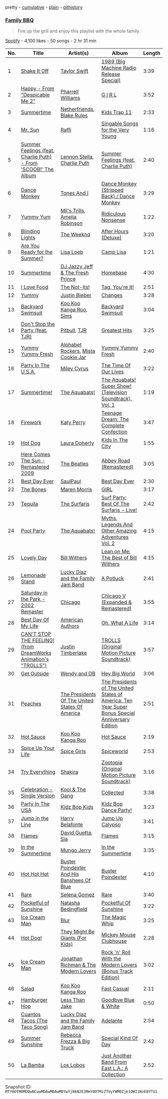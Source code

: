 pretty - [cumulative](/playlists/cumulative/37i9dQZF1DX8U8pFd8VSmd.md) - [plain](/playlists/plain/37i9dQZF1DX8U8pFd8VSmd) - [githistory](https://github.githistory.xyz/mackorone/spotify-playlist-archive/blob/main/playlists/plain/37i9dQZF1DX8U8pFd8VSmd)

### [Family BBQ](https://open.spotify.com/playlist/37i9dQZF1DX8U8pFd8VSmd)

> Fire up the grill and enjoy this playlist with the whole family.

[Spotify](https://open.spotify.com/user/spotify) - 4,100 likes - 50 songs - 2 hr 31 min

| No. | Title | Artist(s) | Album | Length |
|---|---|---|---|---|
| 1 | [Shake It Off](https://open.spotify.com/track/1CiVz2WkmZRwhU3A6J2Gjz) | [Taylor Swift](https://open.spotify.com/artist/06HL4z0CvFAxyc27GXpf02) | [1989 \(Big Machine Radio Release Special\)](https://open.spotify.com/album/6EsTJnpahwW6xX20zvqQgZ) | 3:39 |
| 2 | [Happy \- From "Despicable Me 2"](https://open.spotify.com/track/60nZcImufyMA1MKQY3dcCH) | [Pharrell Williams](https://open.spotify.com/artist/2RdwBSPQiwcmiDo9kixcl8) | [G I R L](https://open.spotify.com/album/0lrmy4pJINsFzycJvttX2W) | 3:52 |
| 3 | [Summertime](https://open.spotify.com/track/6Nmc8lZk4YdfeZcqzFXsWR) | [Netherfriends](https://open.spotify.com/artist/5nYfBUxnHtI6LAp32fl9qY), [Blake Rules](https://open.spotify.com/artist/5cdbXEnJgop6zjIxn4ljZ8) | [Kids Trap 11](https://open.spotify.com/album/2OWJzZ4siTAzILYrL966lT) | 2:33 |
| 4 | [Mr\. Sun](https://open.spotify.com/track/68oEtRynOZG9E3yeTBWu3k) | [Raffi](https://open.spotify.com/artist/7oWSqrgMuIEyH9qp5nu2e5) | [Singable Songs for the Very Young](https://open.spotify.com/album/3U5LJdhLG5ZxKkbHbNCyGH) | 1:16 |
| 5 | [Summer Feelings \(feat\. Charlie Puth\) \- From 'SCOOB!' The Album](https://open.spotify.com/track/49dFIRQCQxPWgoH0m38XQ5) | [Lennon Stella](https://open.spotify.com/artist/1cZQSpDsxgKIX2yW5OR9Ot), [Charlie Puth](https://open.spotify.com/artist/6VuMaDnrHyPL1p4EHjYLi7) | [Summer Feelings \(feat\. Charlie Puth\)](https://open.spotify.com/album/4D9M4nzQ9kvchgxyQyymtW) | 2:40 |
| 6 | [Dance Monkey](https://open.spotify.com/track/2XU0oxnq2qxCpomAAuJY8K) | [Tones And I](https://open.spotify.com/artist/2NjfBq1NflQcKSeiDooVjY) | [Dance Monkey \(Stripped Back\) / Dance Monkey](https://open.spotify.com/album/0UywfDKYlyiu1b38DRrzYD) | 3:29 |
| 7 | [Yummy Yum](https://open.spotify.com/track/675muZKhdRoFseKaTUVH9N) | [Mil's Trills](https://open.spotify.com/artist/2FEJYbtk6YLtBXrTRUpIAj), [Amelia Robinson](https://open.spotify.com/artist/4OqIoFW3JcA73jTeS8bMVK) | [Ridiculous Nonsense](https://open.spotify.com/album/6qpYbHbNAx9fXXiQLqMRwT) | 1:22 |
| 8 | [Blinding Lights](https://open.spotify.com/track/5Sg09MvHqNWPWsYeuY2toY) | [The Weeknd](https://open.spotify.com/artist/1Xyo4u8uXC1ZmMpatF05PJ) | [After Hours \(Deluxe\)](https://open.spotify.com/album/6YlDIxqEjvY63ffH6AwCjd) | 3:20 |
| 9 | [Are You Ready for the Summer?](https://open.spotify.com/track/2A86c1BHXoAt1JJKEvihKt) | [Lisa Loeb](https://open.spotify.com/artist/1TMMyiSsNzmRiZCAkVLVb2) | [Camp Lisa](https://open.spotify.com/album/4ifCn1MLPTtbVYbbEGWOeS) | 1:21 |
| 10 | [Summertime](https://open.spotify.com/track/20XdEFyaUR9C7aDIdq2OAd) | [DJ Jazzy Jeff & The Fresh Prince](https://open.spotify.com/artist/1mG23iQeR29Ojhq89D5gbh) | [Homebase](https://open.spotify.com/album/2ELLswCKdQXUWbWxhaAklh) | 4:30 |
| 11 | [I Love Food](https://open.spotify.com/track/5oXvX5XuLiVtK3YQbE931Z) | [The Not\-Its!](https://open.spotify.com/artist/4Eo7yzZ7LoM4Cg8AySUWry) | [Tag, You're It!](https://open.spotify.com/album/5O0lrEav82bSTfEbcl37h3) | 2:51 |
| 12 | [Yummy](https://open.spotify.com/track/16wAOAZ2OkqoIDN7TpChjR) | [Justin Bieber](https://open.spotify.com/artist/1uNFoZAHBGtllmzznpCI3s) | [Changes](https://open.spotify.com/album/63iWSELt9V1kV6RSMxN7Ii) | 3:28 |
| 13 | [Backyard Swimsuit](https://open.spotify.com/track/2b7pVukPLhe7PkzapD4sMy) | [Koo Koo Kanga Roo](https://open.spotify.com/artist/7BZ3v2GTT5KHVmc9Gk1sRb), [Sims](https://open.spotify.com/artist/3REPW9qXSD6VjeAHr0OENv) | [Backyard Swimsuit](https://open.spotify.com/album/21W8fov6jwV3Y8TCFo2SNz) | 3:04 |
| 14 | [Don't Stop the Party \(feat\. TJR\)](https://open.spotify.com/track/7ahuMdaf5gdVi35BzyU9Qu) | [Pitbull](https://open.spotify.com/artist/0TnOYISbd1XYRBk9myaseg), [TJR](https://open.spotify.com/artist/2L8yW8GIoirHEdeW4bWQXq) | [Greatest Hits](https://open.spotify.com/album/1webHYaeCy8j9smqS23sgE) | 3:25 |
| 15 | [Yummy Yummy Fresh](https://open.spotify.com/track/7MgM2wyHc1G3tu7GSJak0s) | [Alphabet Rockers](https://open.spotify.com/artist/1drbmqQDCYQ7pPtGYj5Y04), [Mista Cookie Jar](https://open.spotify.com/artist/0HL2EVwbtbmTaUirGt9hWt) | [Yummy Yummy Fresh](https://open.spotify.com/album/3jKkAZf4uJmgMfAkVDoFv2) | 2:40 |
| 16 | [Party In The U.S.A.](https://open.spotify.com/track/5Q0Nhxo0l2bP3pNjpGJwV1) | [Miley Cyrus](https://open.spotify.com/artist/5YGY8feqx7naU7z4HrwZM6) | [The Time Of Our Lives](https://open.spotify.com/album/64aKkqxc3Ur2LYIKeS5osS) | 3:22 |
| 17 | [Summertime!](https://open.spotify.com/track/1gAaCOTfapa9tB4nWkUWP2) | [The Aquabats!](https://open.spotify.com/artist/0WgiEOrXlaXJGHKhkd9s4s) | [The Aquabats! Super Show! \(Television Soundtrack\), Vol\. 1](https://open.spotify.com/album/2zfV24Z3J5tYbbITneW2Ju) | 1:19 |
| 18 | [Firework](https://open.spotify.com/track/4lCv7b86sLynZbXhfScfm2) | [Katy Perry](https://open.spotify.com/artist/6jJ0s89eD6GaHleKKya26X) | [Teenage Dream: The Complete Confection](https://open.spotify.com/album/5BvgP623rtvlc0HDcpzquz) | 3:47 |
| 19 | [Hot Dog](https://open.spotify.com/track/1cHA0gK0UzmkOjdi9Ldwwi) | [Laura Doherty](https://open.spotify.com/artist/7bVSBw7ZOfKRyPBzTjEIoG) | [Kids In The City](https://open.spotify.com/album/0u6Q3uQTy7aqQ7DVKpGltt) | 1:55 |
| 20 | [Here Comes The Sun \- Remastered 2009](https://open.spotify.com/track/6dGnYIeXmHdcikdzNNDMm2) | [The Beatles](https://open.spotify.com/artist/3WrFJ7ztbogyGnTHbHJFl2) | [Abbey Road \(Remastered\)](https://open.spotify.com/album/0ETFjACtuP2ADo6LFhL6HN) | 3:05 |
| 21 | [Best Day Ever](https://open.spotify.com/track/1JGUj6Cjj3pJHle2QSixMf) | [SaulPaul](https://open.spotify.com/artist/0WLNaHsTTp6sWxaL7KykCu) | [Best Day Ever](https://open.spotify.com/album/7DdIJ7bu3xrpsUT2JKy8C5) | 2:30 |
| 22 | [The Bones](https://open.spotify.com/track/7yFhA2fUsL2oIMWlw5DaHQ) | [Maren Morris](https://open.spotify.com/artist/6WY7D3jk8zTrHtmkqqo5GI) | [GIRL](https://open.spotify.com/album/3XpxioqzCTiqOSuHTXuaGf) | 3:17 |
| 23 | [Tequila](https://open.spotify.com/track/6iBdawbfBxb7op85Ydd9C7) | [The Surfaris](https://open.spotify.com/artist/6gZVflqhSHhG3MjYrf1dOv) | [Surf Party: Best Of The Surfaris \- Live!](https://open.spotify.com/album/6Sxn3U1oloIaKAZl8pc0Y4) | 2:42 |
| 24 | [Pool Party](https://open.spotify.com/track/1ORFX0Ydw9aLcDVo4vHg2n) | [The Aquabats!](https://open.spotify.com/artist/0WgiEOrXlaXJGHKhkd9s4s) | [Myths, Legends And Other Amazing Adventures Vol\. 2](https://open.spotify.com/album/0KPmkUkjGOSYta4AJM1SwJ) | 4:15 |
| 25 | [Lovely Day](https://open.spotify.com/track/0ACACkoHUwgfgY5CxVIL4N) | [Bill Withers](https://open.spotify.com/artist/1ThoqLcyIYvZn7iWbj8fsj) | [Lean on Me: The Best of Bill Withers](https://open.spotify.com/album/0XmgSYx9bj4sqpcXVgKs2C) | 4:15 |
| 26 | [Lemonade Stand](https://open.spotify.com/track/5f6LCqqqP2JJ3LhHiR7SFq) | [Lucky Diaz and the Family Jam Band](https://open.spotify.com/artist/5rsiLbN9VsVXTfgpSGf6po) | [A Potluck](https://open.spotify.com/album/4uBGyDlwFP7tlfLma1DDJk) | 2:41 |
| 27 | [Saturday in the Park \- 2002 Remaster](https://open.spotify.com/track/4OJFkrRQqol4FsPesF8eu4) | [Chicago](https://open.spotify.com/artist/3iDD7bnsjL9J4fO298r0L0) | [Chicago V \(Expanded & Remastered\)](https://open.spotify.com/album/2oSXXINsWGuEsc4udgWxh8) | 3:55 |
| 28 | [Best Day Of My Life](https://open.spotify.com/track/5Hroj5K7vLpIG4FNCRIjbP) | [American Authors](https://open.spotify.com/artist/0MlOPi3zIDMVrfA9R04Fe3) | [Oh, What A Life](https://open.spotify.com/album/0V4laGZGshNCpurfIdUhHv) | 3:14 |
| 29 | [CAN'T STOP THE FEELING! \(from DreamWorks Animation's "TROLLS"\)](https://open.spotify.com/track/1WkMMavIMc4JZ8cfMmxHkI) | [Justin Timberlake](https://open.spotify.com/artist/31TPClRtHm23RisEBtV3X7) | [TROLLS \(Original Motion Picture Soundtrack\)](https://open.spotify.com/album/65ayND23IInUPHJKsaAqe7) | 3:57 |
| 30 | [Get Outside](https://open.spotify.com/track/0Mx4DMMD8NccivXrUg0DWU) | [Wendy and DB](https://open.spotify.com/artist/2DA994szci8jCCBDsPFbpM) | [Hey Big World](https://open.spotify.com/album/7qrmKYtBMFrc7iwhe1I5xR) | 3:06 |
| 31 | [Peaches](https://open.spotify.com/track/3VEFybccRTeWSZRkJxDuNR) | [The Presidents Of The United States Of America](https://open.spotify.com/artist/1lZvg4fNAqHoj6I9N8naBM) | [The Presidents of The United States of America: Ten Year Super Bonus Special Anniversary Edition](https://open.spotify.com/album/5xxeAo8AVneH1OKO5vR604) | 2:51 |
| 32 | [Hot Sauce](https://open.spotify.com/track/1FSj3PsTEYUGtHRgk7p3QJ) | [Koo Koo Kanga Roo](https://open.spotify.com/artist/7BZ3v2GTT5KHVmc9Gk1sRb) | [Hot Sauce](https://open.spotify.com/album/6UkP9AaaffmY2lQikAjLts) | 2:19 |
| 33 | [Spice Up Your Life](https://open.spotify.com/track/5qGwqO0lkbBXw4xNfzT7SF) | [Spice Girls](https://open.spotify.com/artist/0uq5PttqEjj3IH1bzwcrXF) | [Spiceworld](https://open.spotify.com/album/3sr6lAuO3nmB1u8ZuQgpiX) | 2:53 |
| 34 | [Try Everything](https://open.spotify.com/track/1N3dZ7TTWO6VcD4Y3hHYLZ) | [Shakira](https://open.spotify.com/artist/0EmeFodog0BfCgMzAIvKQp) | [Zootopia \(Original Motion Picture Soundtrack\)](https://open.spotify.com/album/3X6netsswLt0U97Doga56C) | 3:16 |
| 35 | [Celebration \- Single Version](https://open.spotify.com/track/6HIVJXpdvp1C1ubfnkFnz8) | [Kool & The Gang](https://open.spotify.com/artist/3VNITwohbvU5Wuy5PC6dsI) | [Collected](https://open.spotify.com/album/2vBpHUDhVTInqSLxkw9Kx2) | 3:38 |
| 36 | [Party In The USA](https://open.spotify.com/track/3OtUDYBkxryDrOoNfScc1D) | [Kidz Bop Kids](https://open.spotify.com/artist/1Vvvx45Apu6dQqwuZQxtgW) | [Kidz Bop Dance Party!](https://open.spotify.com/album/525dVWGpqdJBWBtEFzZVDU) | 3:23 |
| 37 | [Jump in the Line](https://open.spotify.com/track/1zW2csx1vVJrKfvDrFQNVt) | [Harry Belafonte](https://open.spotify.com/artist/6Tw1ktF4xMmzaLLbe98I2z) | [Jump Up Calypso](https://open.spotify.com/album/1o6SO1ywnIQgb3MFMF1siI) | 3:41 |
| 38 | [Flames](https://open.spotify.com/track/33IOhptvC2Qoy2UhjiHXLV) | [David Guetta](https://open.spotify.com/artist/1Cs0zKBU1kc0i8ypK3B9ai), [Sia](https://open.spotify.com/artist/5WUlDfRSoLAfcVSX1WnrxN) | [Flames](https://open.spotify.com/album/3B8J3BMp7lMA5YR5bUXHGK) | 3:15 |
| 39 | [In the Summertime](https://open.spotify.com/track/3RNyGLgSvmVRZ7xKUp8Wgd) | [Mungo Jerry](https://open.spotify.com/artist/2mbvqMGpwLsakeH45p1Jrb) | [In the Summertime](https://open.spotify.com/album/30UgyUTvmdYXNo7CeMabXY) | 3:35 |
| 40 | [Hot Hot Hot](https://open.spotify.com/track/2BeFYfKuc0AZGhbeVY78ep) | [Buster Poindexter And His Banshees Of Blue](https://open.spotify.com/artist/77GFTVwA0F6Ag1xtlYr0UA) | [Buster Poindexter](https://open.spotify.com/album/4lFx9yBIZmyiBXmw0nFUQf) | 4:10 |
| 41 | [Rare](https://open.spotify.com/track/7HMmFQsKsljwTw8bS7lu19) | [Selena Gomez](https://open.spotify.com/artist/0C8ZW7ezQVs4URX5aX7Kqx) | [Rare](https://open.spotify.com/album/3YPFaTR7WMi1Hd4NVKdCJx) | 3:40 |
| 42 | [Pocketful of Sunshine](https://open.spotify.com/track/1uigwk5hNV84zRd5YQQRTk) | [Natasha Bedingfield](https://open.spotify.com/artist/7o95ZoZt5ZYn31e9z1Hc0a) | [Pocketful Of Sunshine](https://open.spotify.com/album/6D1YpObdaha620Tm54WbIw) | 3:22 |
| 43 | [Ice Cream Man](https://open.spotify.com/track/3nFmJyWPkhZuweqj1WkTCm) | [Blur](https://open.spotify.com/artist/7MhMgCo0Bl0Kukl93PZbYS) | [The Magic Whip](https://open.spotify.com/album/0nSzBICzQHea8grwfqa5Gb) | 3:25 |
| 44 | [Hot Dog!](https://open.spotify.com/track/3vjOGPGu3tgYi3oBkQ2Gjz) | [They Might Be Giants \(For Kids\)](https://open.spotify.com/artist/18ZrIxk5cW5C0MEeTeQx7O) | [Mickey Mouse Clubhouse](https://open.spotify.com/album/2xqbyzv6NncmREgqNFP5Ee) | 2:28 |
| 45 | [Ice Cream Man](https://open.spotify.com/track/2hOId5iamZtddQ0n0hMKqA) | [Jonathan Richman & The Modern Lovers](https://open.spotify.com/artist/0NjdXlUziaK1qv3kgZV4Jy) | [Rock 'n' Roll With the Modern Lovers \(Bonus Track Edition\)](https://open.spotify.com/album/1GS9e5DqsnGJ8qYlr4eYxm) | 3:02 |
| 46 | [Salad](https://open.spotify.com/track/20RO9qidpVyLDrb0BsCZmR) | [Koo Koo Kanga Roo](https://open.spotify.com/artist/7BZ3v2GTT5KHVmc9Gk1sRb) | [Fast Casual](https://open.spotify.com/album/0nsdGogR0v9D4bHUgfedBL) | 2:11 |
| 47 | [Hamburger Hop](https://open.spotify.com/track/53EQnnXDT93ihU42j3nvDK) | [Less Than Jake](https://open.spotify.com/artist/20oQv3LStCKCjI9oQ0JNha) | [Goodbye Blue & White](https://open.spotify.com/album/1BVpBA9UZbnROj16dt7OEd) | 0:50 |
| 48 | [Cuantos Tacos \(The Taco Song\)](https://open.spotify.com/track/4gwBN4pGzuwvn5uoKe9JCS) | [Lucky Diaz and the Family Jam Band](https://open.spotify.com/artist/5rsiLbN9VsVXTfgpSGf6po) | [Adelante](https://open.spotify.com/album/0npmHTuGBf093p6kFgZKam) | 2:54 |
| 49 | [Summer Sunshine](https://open.spotify.com/track/0QfYy4pgfxQ2Af3ScScLWY) | [Rebecca Frezza & Big Truck](https://open.spotify.com/artist/1SeulqPitSZkVs2NChVAlO) | [Special Kind Of Day](https://open.spotify.com/album/50P0yHZsEryCZ8Uy98b5ET) | 2:42 |
| 50 | [La Bamba](https://open.spotify.com/track/6uU5OBhGUE1ngSKDj4wtoq) | [Los Lobos](https://open.spotify.com/artist/6OWapcJm9xd55ci9CYbAuT) | [Just Another Band From East L.A.: A Collection](https://open.spotify.com/album/0BZQ56leyRCyZu3jdXMZ87) | 2:52 |

Snapshot ID: `MTY0OTM0MDQwNCwwMDAwMDAwMDYwYjNkN2E3MmY0OTMzZTUyYWM0Zjk1OWI1NzE0YTU1`
